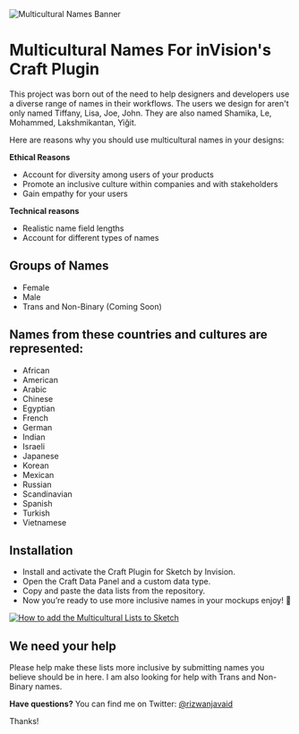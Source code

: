 <img src="https://user-images.githubusercontent.com/2731834/33293120-865f8b38-d380-11e7-97f8-6da6e04a4158.png" alt="Multicultural Names Banner"/>

# Multicultural Names For inVision's Craft Plugin

This project was born out of the need to help designers and developers use a diverse range of names in their workflows. The users we design for aren't only named Tiffany, Lisa, Joe, John. They are also named Shamika, Le, Mohammed, Lakshmikantan, Yiğit. 

Here are reasons why you should use multicultural names in your designs:

**Ethical Reasons**
- Account for diversity among users of your products
- Promote an inclusive culture within companies and with stakeholders
- Gain empathy for your users
  
**Technical reasons**
- Realistic name field lengths
- Account for different types of names

## Groups of Names
- Female
- Male
- Trans and Non-Binary (Coming Soon)

## Names from these countries and cultures are represented:
- African
- American
- Arabic
- Chinese
- Egyptian
- French
- German
- Indian
- Israeli
- Japanese
- Korean
- Mexican
- Russian
- Scandinavian
- Spanish
- Turkish
- Vietnamese


## Installation
- Install and activate the Craft Plugin for Sketch by Invision.
- Open the Craft Data Panel and a custom data type.
- Copy and paste the data lists from the repository.
- Now you’re ready to use more inclusive names in your mockups enjoy! 🙌

[![How to add the Multicultural Lists to Sketch](https://user-images.githubusercontent.com/2731834/33294270-bac4bbb0-d384-11e7-9c01-b2dacdf861c7.png)](https://www.youtube.com/watch?v=KmlDla6grIk)


## We need your help
Please help make these lists more inclusive by submitting names you believe should be in here. I am also looking for help with Trans and Non-Binary names. 

**Have questions?** You can find me on Twitter: [@rizwanjavaid](https://www.twitter.com/rizwanjavaid)

Thanks!


